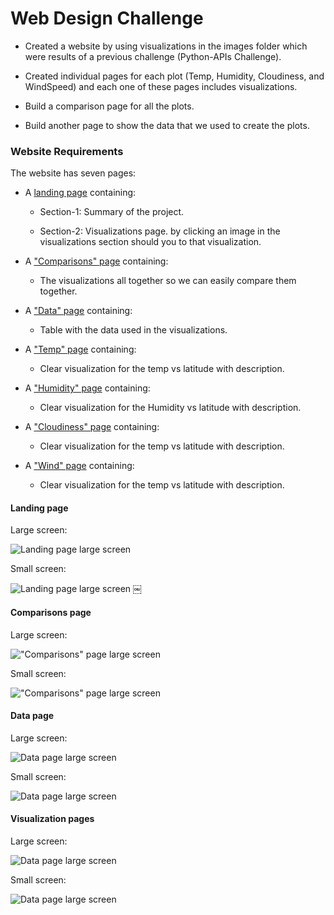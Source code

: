 # Web Design Challenge


- Created a website by using visualizations in the images folder which were results of a previous challenge (Python-APIs Challenge).

- Created individual pages for each plot (Temp, Humidity, Cloudiness, and WindSpeed) and each one of these pages includes visualizations.

- Build a comparison page for all the plots.

- Build another page to show the data that we used to create the plots.

### Website Requirements

The website has seven pages:

- A [landing page](#landing-page) containing:

  - Section-1: Summary of the project.

  - Section-2: Visualizations page. by clicking an image in the visualizations section should you to that visualization.

- A ["Comparisons" page](#comparisons-page) containing:

  - The visualizations all together so we can easily compare them together.

- A ["Data" page](#data-page) containing:

  - Table with the data used in the visualizations.

- A ["Temp" page](#temp-page) containing:

  - Clear visualization for the temp vs latitude with description.

- A ["Humidity" page](#temp-page) containing:

  - Clear visualization for the Humidity vs latitude with description.

- A ["Cloudiness" page](#temp-page) containing:

  - Clear visualization for the temp vs latitude with description.

- A ["Wind" page](#temp-page) containing:

  - Clear visualization for the temp vs latitude with description.

#### <a id="landing-page"></a>Landing page

Large screen:

![Landing page large screen](ScreenShots/summaryLarge.png)

Small screen:

![Landing page large screen](ScreenShots/summary_small.png)
￼

#### <a id="comparisons-page"></a>Comparisons page

Large screen:

!["Comparisons" page large screen](ScreenShots/Comparison_large.png)

Small screen:

!["Comparisons" page large screen](ScreenShots/Comparison_small.png)

#### <a id="data-page"></a>Data page

Large screen:

![Data page large screen](ScreenShots/data_large.png)

Small screen:

![Data page large screen](ScreenShots/data_small.png)

#### <a id="visualization-pages"></a>Visualization pages

Large screen:

![Data page large screen](ScreenShots/Temp_large.png)

Small screen:

![Data page large screen](ScreenShots/plot_small.png)
